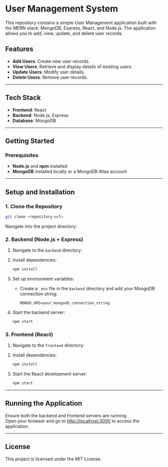 # User Management System

This repository contains a simple User Management application built with the MERN stack: MongoDB, Express, React, and Node.js. The application allows you to add, view, update, and delete user records.

## Features

- **Add Users**: Create new user records.
- **View Users**: Retrieve and display details of existing users.
- **Update Users**: Modify user details.
- **Delete Users**: Remove user records.

---

## Tech Stack

- **Frontend**: React
- **Backend**: Node.js, Express
- **Database**: MongoDB

---

## Getting Started

### Prerequisites

- **Node.js** and **npm** installed
- **MongoDB** installed locally or a MongoDB Atlas account

---

## Setup and Installation

### 1. Clone the Repository
   ```bash
   git clone <repository-url>
   ```
   Navigate into the project directory:
   

### 2. Backend (Node.js + Express)
1. Navigate to the `backend` directory:
  
2. Install dependencies:
   ```bash
   npm install
   ```
3. Set up environment variables:
   - Create a `.env` file in the `backend` directory and add your MongoDB connection string:
     ```env
     MONGO_URI=your_mongodb_connection_string
     ```
4. Start the backend server:
   ```bash
   npm start
   ```

### 3. Frontend (React)
1. Navigate to the `frontend` directory:
  
2. Install dependencies:
   ```bash
   npm install
   ```
3. Start the React development server:
   ```bash
   npm start
   ```

---

## Running the Application

Ensure both the backend and frontend servers are running.  
Open your browser and go to [http://localhost:3000](http://localhost:3000) to access the application.

---

## License

This project is licensed under the MIT License.

